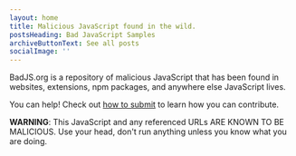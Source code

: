 ```yaml
---
layout: home
title: Malicious JavaScript found in the wild.
postsHeading: Bad JavaScript Samples
archiveButtonText: See all posts
socialImage: ''
---
```


BadJS.org is a repository of malicious JavaScript that has been found in websites, extensions, npm packages, and anywhere else JavaScript lives.

You can help! Check out <a href="/pages/submit">how to submit</a> to learn how you can contribute.

<b>WARNING</b>: This JavaScript and any referenced URLs ARE KNOWN TO BE MALICIOUS. Use your head, don't run anything unless you know what you are doing.